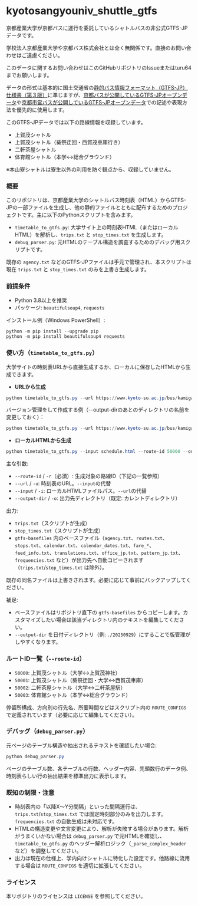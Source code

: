 # kyotosangyouniv_shuttle_gtfs

京都産業大学が京都バスに運行を委託しているシャトルバスの非公式GTFS-JPデータです。

学校法人京都産業大学や京都バス株式会社とは全く無関係です。直接のお問い合わせはご遠慮ください。

このデータに関するお問い合わせはこのGitHubリポジトリのIssueまたはturu64までお願いします。

データの形式は基本的に国土交通省の[静的バス情報フォーマット（GTFS-JP）仕様書（第３版）](https://www.mlit.go.jp/sogoseisaku/transport/sosei_transport_tk_000112.html)に準じますが、[京都バスが公開しているGTFS-JPオープンデータ](https://ckan.odpt.org/organization/kyoto_bus)や[京都市営バスが公開しているGTFS-JPオープンデータ](https://ckan.odpt.org/dataset/kyoto_municipal_transportation_kyoto_city_bus_gtfs)での記述や表現方法を優先的に使用します。

このGTFS-JPデータでは以下の路線情報を収録しています。

* 上賀茂シャトル
* 上賀茂シャトル（葵祭迂回・西賀茂車庫行き）
* 二軒茶屋シャトル
* 体育館シャトル（本学↔総合グラウンド）

※本山寮シャトルは寮生以外の利用を防ぐ観点から、収録していません。

### 概要

このリポジトリは、京都産業大学のシャトルバス時刻表（HTML）からGTFS-JPの一部ファイルを生成し、他の静的ファイルとともに配布するためのプロジェクトです。主に以下のPythonスクリプトを含みます。

- `timetable_to_gtfs.py`: 大学サイト上の時刻表HTML（またはローカルHTML）を解析し、`trips.txt` と `stop_times.txt` を生成します。
- `debug_parser.py`: 元HTMLのテーブル構造を調査するためのデバッグ用スクリプトです。

既存の `agency.txt` などのGTFS-JPファイルは手元で管理され、本スクリプトは現在 `trips.txt` と `stop_times.txt` のみを上書き生成します。

### 前提条件

- Python 3.8以上を推奨
- パッケージ: `beautifulsoup4`, `requests`

インストール例（Windows PowerShell）:

```powershell
python -m pip install --upgrade pip
python -m pip install beautifulsoup4 requests
```

### 使い方（`timetable_to_gtfs.py`）

大学サイトの時刻表URLから直接生成するか、ローカルに保存したHTMLから生成できます。

- **URLから生成**

```powershell
python timetable_to_gtfs.py --url https://www.kyoto-su.ac.jp/bus/kamigamo/ --route-id 50000 --output-dir .
```
バージョン管理をして作成する例（--output-dirのあとのディレクトリの名前を変更しておく）：
```powershell
python timetable_to_gtfs.py --url https://www.kyoto-su.ac.jp/bus/kamigamo/ --route-id 50000 --output-dir ./20250929
```

- **ローカルHTMLから生成**

```powershell
python timetable_to_gtfs.py --input schedule.html --route-id 50000 --output-dir .
```

主な引数:

- `--route-id` / `-r`（必須）: 生成対象の路線ID（下記の一覧参照）
- `--url` / `-u`: 時刻表のURL。`--input`の代替
- `--input` / `-i`: ローカルHTMLファイルパス。`--url`の代替
- `--output-dir` / `-o`: 出力先ディレクトリ（既定: カレントディレクトリ）

出力:

- `trips.txt`（スクリプトが生成）
- `stop_times.txt`（スクリプトが生成）
- `gtfs-basefiles` 内のベースファイル（`agency.txt`、`routes.txt`、`stops.txt`、`calendar.txt`、`calendar_dates.txt`、`fare_*`、`feed_info.txt`、`translations.txt`、`office_jp.txt`、`pattern_jp.txt`、`frequencies.txt` など）が出力先へ自動コピーされます（`trips.txt`/`stop_times.txt` は除外）。

既存の同名ファイルは上書きされます。必要に応じて事前にバックアップしてください。

補足:

- ベースファイルはリポジトリ直下の `gtfs-basefiles` からコピーします。カスタマイズしたい場合は該当ディレクトリ内のテキストを編集してください。
- `--output-dir` を日付ディレクトリ（例: `./20250929`）にすることで版管理がしやすくなります。

### ルートID一覧（`--route-id`）

- `50000`: 上賀茂シャトル（大学↔上賀茂神社）
- `50001`: 上賀茂シャトル（葵祭迂回・大学↔西賀茂車庫）
- `50002`: 二軒茶屋シャトル（大学↔二軒茶屋駅）
- `50003`: 体育館シャトル（本学↔総合グラウンド）

停留所構成、方向別の行先名、所要時間などはスクリプト内の `ROUTE_CONFIGS` で定義されています（必要に応じて編集してください）。

### デバッグ（`debug_parser.py`）

元ページのテーブル構造や抽出されるテキストを確認したい場合:

```powershell
python debug_parser.py
```

ページのテーブル数、各テーブルの行数、ヘッダー内容、先頭数行のデータ例、時刻表らしい行の抽出結果を標準出力に表示します。

### 既知の制限・注意

- 時刻表内の「以降X～Y分間隔」といった間隔運行は、`trips.txt`/`stop_times.txt` では固定時刻部分のみを出力します。`frequencies.txt` の自動生成は未対応です。
- HTMLの構造変更や文言変更により、解析が失敗する場合があります。解析がうまくいかない場合は `debug_parser.py` で元HTMLを確認し、`timetable_to_gtfs.py` のヘッダー解析ロジック（`_parse_complex_header` など）を調整してください。
- 出力は現在の仕様上、学内向けシャトルに特化した設定です。他路線に流用する場合は `ROUTE_CONFIGS` を適切に拡張してください。

### ライセンス

本リポジトリのライセンスは `LICENSE` を参照してください。